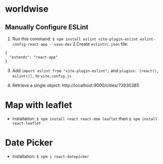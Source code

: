 # worldwise

## Manually Configure ESLint

1. Run this command: `$ npm install eslint vite-plugin-eslint eslint-config-react-app --save-dev`
   2.Create `eslintrc.json` file:

```
{
  "extends": "react-app"
}
```

3. Add `import eslint from "vite-plugin-eslint";` and `plugins: [react(), eslint()],` to `vite.config.js`

4. Retrieve a single object: http://localhost:9000/cities/73930385

# Map with leaflet

- installation: `$ npm install react react-dom leaflet` then `$ npm install react-leaflet`

# Date Picker

- installation: `$ npm i react-datepicker`
